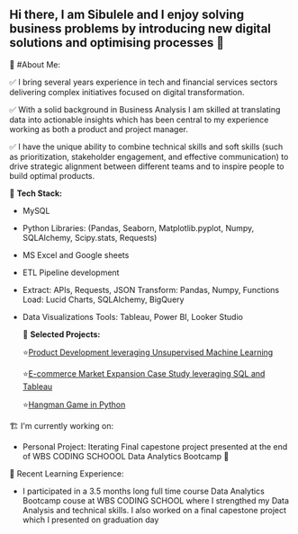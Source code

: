## Hi there, I am Sibulele and I enjoy solving business problems by  introducing new digital solutions and optimising processes 👋

 🎯 #About Me:

✅ I bring several years experience in tech and financial services sectors delivering complex initiatives focused on digital transformation. 

✅ With a solid background in Business Analysis I am skilled at translating  data into actionable insights which has been central to my experience working as both a product and project manager.

✅ I have the unique ability to  combine technical skills and soft skills (such as prioritization, stakeholder engagement, and effective communication)  to drive strategic alignment between different teams and  to inspire people to build optimal products. 

🔧 **Tech Stack:** 

- MySQL 
- Python 
  Libraries: (Pandas, Seaborn, Matplotlib.pyplot, Numpy, SQLAlchemy, Scipy.stats, Requests)
- MS Excel and Google sheets 
- ETL Pipeline development
-   Extract: APIs, Requests, JSON
   Transform: Pandas, Numpy, Functions
  Load: Lucid Charts, SQLAlchemy, BigQuery
- Data Visualizations
  Tools: Tableau, Power BI,  Looker Studio

  :pushpin: **Selected Projects:**

  :star:[Product Development leveraging Unsupervised Machine Learning](https://github.com/sngomane/-Product-Development-Leveraging-Unsupervised-Machine-Learning)
  
  :star:[E-commerce Market Expansion Case Study leveraging SQL and Tableau](https://github.com/sngomane/E-commerce-Market-Expansion-Case-Study-leveraging-SQL-and-Tableau)
  
  :star:[Hangman Game in Python](https://github.com/sngomane/Hangman-Game-in-Python)

🏗 I'm currently working on: 
- Personal Project: Iterating Final capestone project presented at the end of WBS CODING SCHOOOL Data Analytics Bootcamp 💪

 🌱 Recent Learning Experience: 
- I participated in a 3.5 months long full time course Data Analytics Bootcamp couse at WBS CODING SCHOOL where I strengthed my Data Analysis and technical skills. I also worked on a final capestone project which I presented on graduation day
